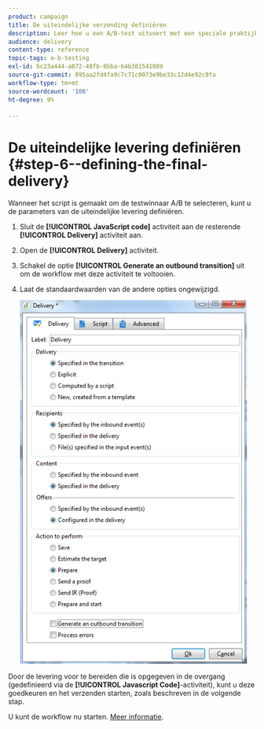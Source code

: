 ```yaml
---
product: campaign
title: De uiteindelijke verzending definiëren
description: Leer hoe u een A/B-test uitvoert met een speciale praktijkcase.
audience: delivery
content-type: reference
topic-tags: a-b-testing
exl-id: bc23a444-a872-48fb-8bba-64b301541089
source-git-commit: 895aa2fd4fa9c7c71c0073e9be33c12d4e92c9fa
workflow-type: tm+mt
source-wordcount: '108'
ht-degree: 9%

---
```


# De uiteindelijke levering definiëren {#step-6--defining-the-final-delivery}

Wanneer het script is gemaakt om de testwinnaar A/B te selecteren, kunt u de parameters van de uiteindelijke levering definiëren.

1. Sluit de **[!UICONTROL JavaScript code]** activiteit aan de resterende **[!UICONTROL Delivery]** activiteit aan.
1. Open de **[!UICONTROL Delivery]** activiteit.
1. Schakel de optie **[!UICONTROL Generate an outbound transition]** uit om de workflow met deze activiteit te voltooien.
1. Laat de standaardwaarden van de andere opties ongewijzigd.

   ![](assets/ab_test_final_delivery.png)

Door de levering voor te bereiden die is opgegeven in de overgang (gedefinieerd via de **[!UICONTROL Javascript Code]**-activiteit), kunt u deze goedkeuren en het verzenden starten, zoals beschreven in de volgende stap.

U kunt de workflow nu starten. [Meer informatie](a-b-testing-uc-start-workflow.md).
